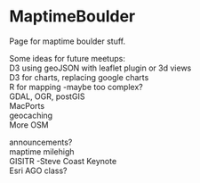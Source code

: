 # MaptimeBoulder

Page for maptime boulder stuff.

Some ideas for future meetups:  
D3 using geoJSON with leaflet plugin or 3d views  
D3 for charts, replacing google charts  
R for mapping -maybe too complex?  
GDAL, OGR, postGIS  
MacPorts  
geocaching  
More OSM  

announcements?  
maptime milehigh  
GISITR -Steve Coast Keynote  
Esri AGO class?  
